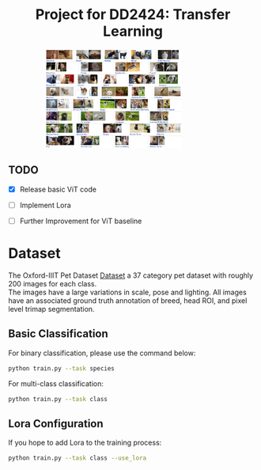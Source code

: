 <h1 align="center"> Project for DD2424: Transfer Learning </h1>

<p align="center">
    <img src="main.png" height=200"> &nbsp; &nbsp; &nbsp; &nbsp; &nbsp; &nbsp; &nbsp; &nbsp; &nbsp; &nbsp;
</p>

## TODO
- [x] Release basic ViT code
- [ ] Implement Lora
- [ ] Further Improvement for ViT baseline


# Dataset

The Oxford-IIIT Pet Dataset [Dataset]([https://www.robots.ox.ac.uk/~vgg/data/pets/])  a 37 category pet dataset with roughly 200 images for each class. \
The images have a large variations in scale, pose and lighting. All images have an associated ground truth annotation of breed, head ROI, and pixel level trimap segmentation. 

## Basic Classification

For binary classification, please use the command below:

```bash
python train.py --task species
```

For multi-class classification:
```bash
python train.py --task class
```


## Lora Configuration

If you hope to add Lora to the training process:

```bash
python train.py --task class --use_lora
```


